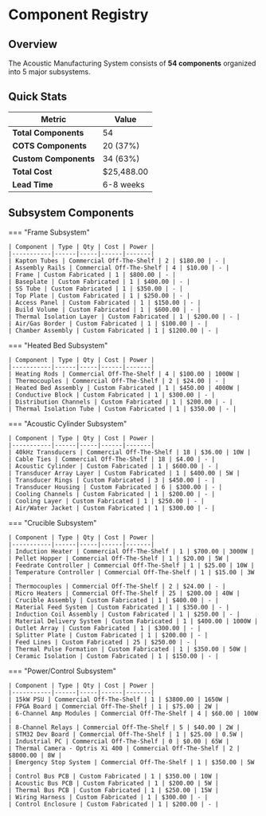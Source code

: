 # Component Registry

## Overview

The Acoustic Manufacturing System consists of **54 components** organized into 5 major subsystems.

## Quick Stats

| Metric | Value |
|--------|-------|
| **Total Components** | 54 |
| **COTS Components** | 20 (37%) |
| **Custom Components** | 34 (63%) |
| **Total Cost** | $25,488.00 |
| **Lead Time** | 6-8 weeks |

## Subsystem Components

=== "Frame Subsystem"

    | Component | Type | Qty | Cost | Power |
    |-----------|------|-----|------|-------|
    | Kapton Tubes | Commercial Off-The-Shelf | 2 | $180.00 | - |
    | Assembly Rails | Commercial Off-The-Shelf | 4 | $10.00 | - |
    | Frame | Custom Fabricated | 1 | $800.00 | - |
    | Baseplate | Custom Fabricated | 1 | $400.00 | - |
    | SS Tube | Custom Fabricated | 1 | $350.00 | - |
    | Top Plate | Custom Fabricated | 1 | $250.00 | - |
    | Access Panel | Custom Fabricated | 1 | $150.00 | - |
    | Build Volume | Custom Fabricated | 1 | $600.00 | - |
    | Thermal Isolation Layer | Custom Fabricated | 1 | $200.00 | - |
    | Air/Gas Border | Custom Fabricated | 1 | $100.00 | - |
    | Chamber Assembly | Custom Fabricated | 1 | $1200.00 | - |

=== "Heated Bed Subsystem"

    | Component | Type | Qty | Cost | Power |
    |-----------|------|-----|------|-------|
    | Heating Rods | Commercial Off-The-Shelf | 4 | $100.00 | 1000W |
    | Thermocouples | Commercial Off-The-Shelf | 2 | $24.00 | - |
    | Heated Bed Assembly | Custom Fabricated | 1 | $450.00 | 4000W |
    | Conductive Block | Custom Fabricated | 1 | $300.00 | - |
    | Distribution Channels | Custom Fabricated | 1 | $200.00 | - |
    | Thermal Isolation Tube | Custom Fabricated | 1 | $350.00 | - |

=== "Acoustic Cylinder Subsystem"

    | Component | Type | Qty | Cost | Power |
    |-----------|------|-----|------|-------|
    | 40kHz Transducers | Commercial Off-The-Shelf | 18 | $36.00 | 10W |
    | Cable Ties | Commercial Off-The-Shelf | 18 | $4.00 | - |
    | Acoustic Cylinder | Custom Fabricated | 1 | $600.00 | - |
    | Transducer Array Layer | Custom Fabricated | 1 | $400.00 | 5W |
    | Transducer Rings | Custom Fabricated | 3 | $450.00 | - |
    | Transducer Housing | Custom Fabricated | 6 | $300.00 | - |
    | Cooling Channels | Custom Fabricated | 1 | $200.00 | - |
    | Cooling Layer | Custom Fabricated | 1 | $250.00 | - |
    | Air/Water Jacket | Custom Fabricated | 1 | $300.00 | - |

=== "Crucible Subsystem"

    | Component | Type | Qty | Cost | Power |
    |-----------|------|-----|------|-------|
    | Induction Heater | Commercial Off-The-Shelf | 1 | $700.00 | 3000W |
    | Pellet Hopper | Commercial Off-The-Shelf | 1 | $20.00 | 5W |
    | Feedrate Controller | Commercial Off-The-Shelf | 1 | $25.00 | 10W |
    | Temperature Controller | Commercial Off-The-Shelf | 1 | $15.00 | 3W |
    | Thermocouples | Commercial Off-The-Shelf | 2 | $24.00 | - |
    | Micro Heaters | Commercial Off-The-Shelf | 25 | $200.00 | 40W |
    | Crucible Assembly | Custom Fabricated | 1 | $400.00 | - |
    | Material Feed System | Custom Fabricated | 1 | $350.00 | - |
    | Induction Coil Assembly | Custom Fabricated | 1 | $250.00 | - |
    | Material Delivery System | Custom Fabricated | 1 | $400.00 | 1000W |
    | Outlet Array | Custom Fabricated | 1 | $300.00 | - |
    | Splitter Plate | Custom Fabricated | 1 | $200.00 | - |
    | Feed Lines | Custom Fabricated | 25 | $250.00 | - |
    | Thermal Pulse Formation | Custom Fabricated | 1 | $350.00 | 50W |
    | Ceramic Isolation | Custom Fabricated | 1 | $150.00 | - |

=== "Power/Control Subsystem"

    | Component | Type | Qty | Cost | Power |
    |-----------|------|-----|------|-------|
    | 15kW PSU | Commercial Off-The-Shelf | 1 | $3800.00 | 1650W |
    | FPGA Board | Commercial Off-The-Shelf | 1 | $75.00 | 2W |
    | 6-Channel Amp Modules | Commercial Off-The-Shelf | 4 | $60.00 | 100W |
    | 8-Channel Relays | Commercial Off-The-Shelf | 5 | $40.00 | 2W |
    | STM32 Dev Board | Commercial Off-The-Shelf | 1 | $25.00 | 0.5W |
    | Industrial PC | Commercial Off-The-Shelf | 0 | $0.00 | 65W |
    | Thermal Camera - Optris Xi 400 | Commercial Off-The-Shelf | 2 | $8000.00 | 8W |
    | Emergency Stop System | Commercial Off-The-Shelf | 1 | $350.00 | 5W |
    | Control Bus PCB | Custom Fabricated | 1 | $350.00 | 10W |
    | Acoustic Bus PCB | Custom Fabricated | 1 | $200.00 | 5W |
    | Thermal Bus PCB | Custom Fabricated | 1 | $250.00 | 15W |
    | Wiring Harness | Custom Fabricated | 1 | $300.00 | - |
    | Control Enclosure | Custom Fabricated | 1 | $200.00 | - |
